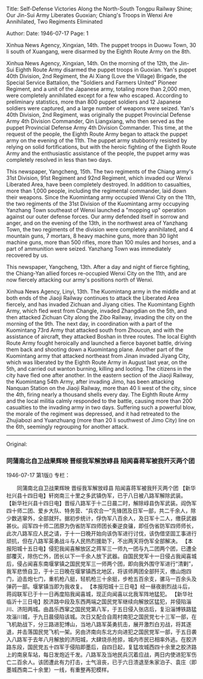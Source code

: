 Title: Self-Defense Victories Along the North-South Tongpu Railway Shine; Our Jin-Sui Army Liberates Guoxian; Chiang's Troops in Wenxi Are Annihilated, Two Regiments Eliminated

Author:
Date: 1946-07-17
Page: 1

Xinhua News Agency, Xingxian, 14th. The puppet troops in Duowu Town, 30 li south of Xuangang, were disarmed by the Eighth Route Army on the 8th.

Xinhua News Agency, Xingxian, 14th. On the morning of the 12th, the Jin-Sui Eighth Route Army disarmed the puppet troops in Guoxian. Yan's puppet 40th Division, 2nd Regiment, the Ai Xiang (Love the Village) Brigade, the Special Service Battalion, the "Soldiers and Farmers United" Pioneer Regiment, and a unit of the Japanese army, totaling more than 2,000 men, were completely annihilated except for a few who escaped. According to preliminary statistics, more than 800 puppet soldiers and 12 Japanese soldiers were captured, and a large number of weapons were seized. Yan's 40th Division, 2nd Regiment, was originally the puppet Provincial Defense Army 4th Division Commander, Qin Liangxiang, who then served as the puppet Provincial Defense Army 4th Division Commander. This time, at the request of the people, the Eighth Route Army began to attack the puppet army on the evening of the 11th. The puppet army stubbornly resisted by relying on solid fortifications, but with the heroic fighting of the Eighth Route Army and the enthusiastic assistance of the people, the puppet army was completely resolved in less than two days.

This newspaper, Yangcheng, 15th. The two regiments of the Chiang army's 31st Division, 91st Regiment and 92nd Regiment, which invaded our Wenxi Liberated Area, have been completely destroyed. In addition to casualties, more than 1,000 people, including the regimental commander, laid down their weapons. Since the Kuomintang army occupied Wenxi City on the 11th, the two regiments of the 31st Division of the Kuomintang army occupying Yanzhang Town southeast of Wenxi launched a "mopping up" operation against our outer defense forces. Our army defended itself in sorrow and anger, and on the evening of the 13th, in the northwest area of Yanzhang Town, the two regiments of the division were completely annihilated, and 4 mountain guns, 7 mortars, 8 heavy machine guns, more than 30 light machine guns, more than 500 rifles, more than 100 mules and horses, and a part of ammunition were seized. Yanzhang Town was immediately recovered by us.

This newspaper, Yangcheng, 13th. After a day and night of fierce fighting, the Chiang-Yan allied forces re-occupied Wenxi City on the 11th, and are now fiercely attacking our army's positions north of Wenxi.

Xinhua News Agency, Linyi, 13th. The Kuomintang army in the middle and at both ends of the Jiaoji Railway continues to attack the Liberated Area fiercely, and has invaded Zichuan and Jiyang cities. The Kuomintang Eighth Army, which fled west from Changle, invaded Zhangdian on the 5th, and then attacked Zichuan City along the Zibo Railway, invading the city on the morning of the 9th. The next day, in coordination with a part of the Kuomintang 73rd Army that attacked south from Zhoucun, and with the assistance of aircraft, they attacked Boshan in three routes. The local Eighth Route Army fought heroically and launched a fierce bayonet battle, driving them back and shooting down a Kuomintang plane. Another part of the Kuomintang army that attacked northeast from Jinan invaded Jiyang City, which was liberated by the Eighth Route Army in August last year, on the 5th, and carried out wanton burning, killing and looting. The citizens in the city have fled one after another. In the eastern section of the Jiaoji Railway, the Kuomintang 54th Army, after invading Jimo, has been attacking Nanquan Station on the Jiaoji Railway, more than 40 li west of the city, since the 4th, firing nearly a thousand shells every day. The Eighth Route Army and the local militia calmly responded to the battle, causing more than 200 casualties to the invading army in two days. Suffering such a powerful blow, the morale of the regiment was depressed, and it had retreated to the Zhujiabozi and Yuanzhuang (more than 20 li southwest of Jimo City) line on the 6th, seemingly regrouping for another attack.



<hr /> 

Original: 


### 同蒲南北自卫战果辉映  晋绥我军解放崞县  陷闻喜蒋军被我歼灭两个团

1946-07-17
第1版()
专栏：

　　同蒲南北自卫战果辉映
    晋绥我军解放崞县
    陷闻喜蒋军被我歼灭两个团
    【新华社兴县十四日电】轩岗南三十里之多武镇伪军，已于八日被八路军解除武装。
    【新华社兴县十四日电】晋绥八路军于十二日晨二时，解除崞县伪军武装。阎伪军四十师二团、爱乡大队、特务营、“兵农合一”先锋团及日军一部，共二千余人，除少数逃窜外，全部就歼。据初步统计，俘伪军八百余人，及日军十二人，缴获武器甚伙。阎军四十师二团原为伪省防军四师团长秦逆良骧，即任伪省防军四师师长，此次八路军应人民之请，于十一日晚开始向该伪军进行讨伐，该伪借坚固工事进行顽抗，但在八路军英勇战斗与人民热烈援助下，不出两天将伪军全部解决。
    【本报阳城十五日电】侵犯我闻喜解放区之蒋军三一师九一团与九二团两个团，已遭全部覆灭，除伤亡外，团长以下一千余人放下武器。自国民党军十一日侵占我闻喜城后，侵占闻喜东南堰掌镇之国民党军三一师两个团，即向我外围守军进行“清剿”，我军悲愤自卫，于十三日晚在堰掌镇西北地区，将该师两团全部歼灭，缴山炮四门，迫击炮七门，重机枪八挺，轻机枪三十余挺，步枪五百余支，骡马一百余头及弹药一部。堰掌镇当即为我收复。
    【本报阳城十三日电】经一昼夜剧烈战斗后，蒋阎联军已于十一日再度陷我闻喜城，现正向闻喜以北我军阵地猛犯。
    【新华社临沂十三日电】胶济路中段及东西两端之国民党军继续向解放区猛犯，并侵陷淄川、济阳两城。由昌乐西窜之国民党第八军，于五日侵入张店后，复沿淄博铁路猛攻淄川城，于九日晨侵陷该城。次日又配合自周村南犯之国民党七十三军一部，在飞机助战下，分三路进犯博山，当地八路军英勇抗击，展开激烈白刃战，将其逐退，并击落国民党飞机一架。另由济南向东北方向进犯之国民党军一部，于五日袭入八路军于去年八月解放的济阳城，大肆烧杀抢掠，城内市民已相率外逃。在胶济路东段，国民党五十四军于侵陷即墨后，自四日起，复猛攻城西四十余里之胶济路上的南泉车站，每日发炮近千发。八路军及当地民兵沉着应战，两日内使进犯军伤亡二百余人。该团遭此有力打击，士气沮丧，已于六日溃退至朱家泊子、袁庄（即墨城西南二十余里）一线，有重整再犯模样。
